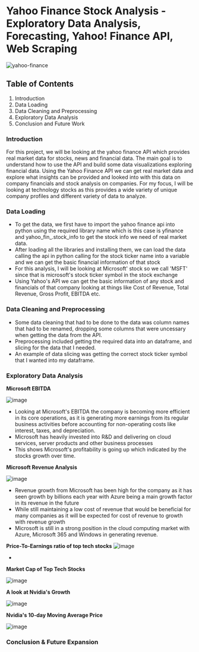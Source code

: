 
# Yahoo Finance Stock Analysis - Exploratory Data Analysis, Forecasting, Yahoo! Finance API, Web Scraping

![yahoo-finance](https://github.com/user-attachments/assets/41818973-1280-4945-bdc3-465558f75a45)



## Table of Contents
1. Introduction
2. Data Loading
3. Data Cleaning and Preprocessing
4. Exploratory Data Analysis
5. Conclusion and Future Work



### Introduction
For this project, we will be looking at the yahoo finance API which provides real market data for stocks, news and financial data. The main goal is to understand how to use the API and build some data visualizations exploring financial data. Using the Yahoo Finance API we can get real market data and explore what insights can be provided and looked into with this data on company financials and stock analysis on companies. For my focus, I will be looking at technology stocks as this provides a wide variety of unique company profiles and different variety of data to analyze.


### Data Loading 
- To get the data, we first have to import the yahoo finance api into python using the required library name which is this case is yfinance and yahoo_fin_.stock_info to get the stock info we need of real market data.
- After loading all the libraries and installing them, we can load the data calling the api in python calling for the stock ticker name into a variable and we can get the basic financial information of that stock
- For this analysis, I will be looking at Microsoft' stock so we call 'MSFT' since that is microsoft's stock ticker symbol in the stock exchange
- Using Yahoo's API we can get the basic information of any stock and financials of that company looking at things like Cost of Revenue, Total Revenue, Gross Profit, EBITDA etc. 





### Data Cleaning and Preprocessing 
- Some data cleaning that had to be done to the data was column names that had to be renamed, dropping some columns that were uncessary when getting the data from the API.
- Preprocessing included getting the required data into an dataframe, and slicing for the data that I needed.
- An example of data slicing was getting the correct stock ticker symbol that I wanted into my dataframe. 


### Exploratory Data Analysis 
**Microsoft EBITDA**

![image](https://github.com/user-attachments/assets/405730e8-87a1-49e7-84ea-8fb1b7779afd)

- Looking at Microsoft's EBITDA the company is becoming more efficient in its core operations, as it is generating more earnings from its regular business activities before accounting for non-operating costs like interest, taxes, and depreciation.
- Microsoft has heavily invested into R&D and delivering on cloud services, server products and other business processes
- This shows Microsoft's profitability is going up which indicated by the stocks growth over time. 


**Microsoft Revenue Analysis**

![image](https://github.com/user-attachments/assets/6fb82c80-9b9c-4608-92a5-2e4a82b541dc)

- Revenue growth from Microsoft has been high for the company as it has seen growth by billions each year with Azure being a main growth factor in its revenue in the future
- While still maintaining a low cost of revenue that would be beneficial for many companies as it will be expected for cost of revenue to growth with revenue growth
- Microsoft is still in a strong position in the cloud computing market with Azure, Microsoft 365 and Windows in generating revenue. 



**Price-To-Earnings ratio of top tech stocks**
![image](https://github.com/user-attachments/assets/5c67e433-13b7-4eba-9465-301558e4dd55)

- 


**Market Cap of Top Tech Stocks**

![image](https://github.com/user-attachments/assets/30c5b6aa-5d60-45fd-9546-7ea15c47de96)





**A look at Nvidia's Growth**

![image](https://github.com/user-attachments/assets/4d615d68-b206-4f99-8a91-d5fbbb684134)


**Nvidia's 10-day Moving Average Price**

![image](https://github.com/user-attachments/assets/e51bc080-d304-41b6-bd9a-adf229cdfc3a)






### Conclusion & Future Expansion


